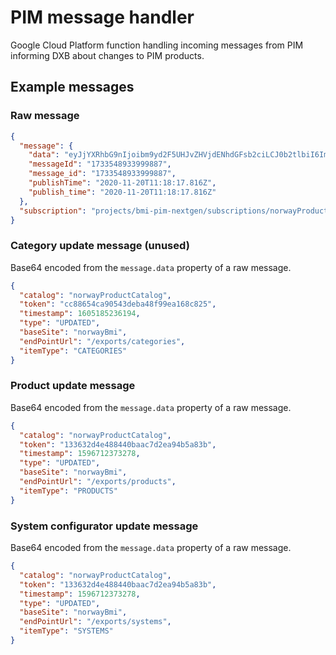 # PIM message handler

Google Cloud Platform function handling incoming messages from PIM informing DXB about changes to PIM products.

## Example messages

### Raw message

```json
{
  "message": {
    "data": "eyJjYXRhbG9nIjoibm9yd2F5UHJvZHVjdENhdGFsb2ciLCJ0b2tlbiI6ImNjODg2NTRjYTkwNTQzZGViYTQ4Zjk5ZWExNjhjODI1IiwidGltZXN0YW1wIjoxNjA1MTg1MjM2MTk0LCJ0eXBlIjoiVVBEQVRFRCIsImJhc2VTaXRlIjoibm9yd2F5Qm1pIiwiZW5kUG9pbnRVcmwiOiIvZXhwb3J0cy9jYXRlZ29yaWVzIiwiaXRlbVR5cGUiOiJDQVRFR09SSUVTIn0=",
    "messageId": "1733548933999887",
    "message_id": "1733548933999887",
    "publishTime": "2020-11-20T11:18:17.816Z",
    "publish_time": "2020-11-20T11:18:17.816Z"
  },
  "subscription": "projects/bmi-pim-nextgen/subscriptions/norwayProductCatalog-dxb-dev-sub"
}
```

### Category update message (unused)

Base64 encoded from the `message.data` property of a raw message.

```json
{
  "catalog": "norwayProductCatalog",
  "token": "cc88654ca90543deba48f99ea168c825",
  "timestamp": 1605185236194,
  "type": "UPDATED",
  "baseSite": "norwayBmi",
  "endPointUrl": "/exports/categories",
  "itemType": "CATEGORIES"
}
```

### Product update message

Base64 encoded from the `message.data` property of a raw message.

```json
{
  "catalog": "norwayProductCatalog",
  "token": "133632d4e488440baac7d2ea94b5a83b",
  "timestamp": 1596712373278,
  "type": "UPDATED",
  "baseSite": "norwayBmi",
  "endPointUrl": "/exports/products",
  "itemType": "PRODUCTS"
}
```

### System configurator update message

Base64 encoded from the `message.data` property of a raw message.

```json
{
  "catalog": "norwayProductCatalog",
  "token": "133632d4e488440baac7d2ea94b5a83b",
  "timestamp": 1596712373278,
  "type": "UPDATED",
  "baseSite": "norwayBmi",
  "endPointUrl": "/exports/systems",
  "itemType": "SYSTEMS"
}
```
